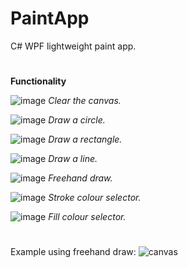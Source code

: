 
# PaintApp
C# WPF lightweight paint app.
#






**Functionality**


![image](https://user-images.githubusercontent.com/65503426/133180543-92e051d7-d111-4600-90fb-768e74c45bfa.png)
_Clear the canvas._

![image](https://user-images.githubusercontent.com/65503426/133180573-c2312a7f-43ff-4168-b717-fdcab246bde4.png)
_Draw a circle._

![image](https://user-images.githubusercontent.com/65503426/133180593-8073d41e-8d3a-402e-a7af-9b2d70670e25.png)
_Draw a rectangle._

![image](https://user-images.githubusercontent.com/65503426/133180610-473a0723-9d7e-470e-b666-68383117c8c9.png)
_Draw a line._

![image](https://user-images.githubusercontent.com/65503426/133180657-27f77b70-746c-48d6-baf9-ea7d95302326.png)
_Freehand draw._

![image](https://user-images.githubusercontent.com/65503426/133180732-30a7b786-bef9-4ae7-a67c-244a6dee48a3.png)
_Stroke colour selector._

![image](https://user-images.githubusercontent.com/65503426/133180767-f9ffd24d-b58f-4a3a-b531-f4886f77b058.png)
_Fill colour selector._
#
Example using freehand draw:
![canvas](https://user-images.githubusercontent.com/65503426/133180252-d4ca4aaa-f0f8-4761-a2aa-ab826c84de55.png)
